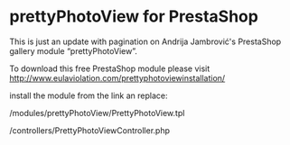 prettyPhotoView for PrestaShop
===================================

This is just an update with pagination on Andrija Jambrović's PrestaShop gallery module “prettyPhotoView”.

To download this free PrestaShop module please visit http://www.eulaviolation.com/prettyphotoviewinstallation/


install the module from the link an replace:

/modules/prettyPhotoView/PrettyPhotoView.tpl

/controllers/PrettyPhotoViewController.php
